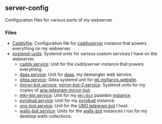## server-config

Configuration files for various parts of my webserver

### Files

- [Caddyfile](Caddyfile): Configuration file for [caddyserver](https://caddyserver.com) instance that powers everything on my webserver.
- [systemd-units](systemd_units): Systemd units for various custom services I have on the webserver.
  - [caddy.service](systemd_units/caddy.service): Unit for the caddyserver instance that powers everything.
  - [daas.service](systemd_units/daas.service): Unit for [daas](https://daas.msfjarvis.website), my demangler web service.
  - [gitea.service](systemd_units/gitea.service): Gitea systemd unit for [git.msfjarvis.website](https://git.msfjarvis.website).
  - [mirror-bot.service](systemd_units/mirror-bot.service), [mirror-bot-2.service](systemd_units/mirror-bot-2.service): Systemd units for my copies of [aria-telegram-mirror-bot](https://github.com/out386/aria-telegram-mirror-bot).
  - [mkr-bin.service](systemd_units/mkr-bin.service): Unit for my [`mkr/bin`](https://github.com/msfjarvis/bin) pastebin [instance](https://bin.msfjarvis.website).
  - [pyrobud.service](systemd_units/pyrobud.service): Unit for my [pyrobud](https://github.com/kdrag0n/pyrobud) instance.
  - [uno-bot.service](systemd_units/uno-bot.service): Unit for the [UNO telegram bot](https://github.com/msfjarvis/mau_mau_bot) I host.
  - [walls-bot.service](systemd_units/walls-bot.service): Units for the [walls-bot](https://github.com/msfjarvis/walls-bot) instances I run for my desktop walls collections.
